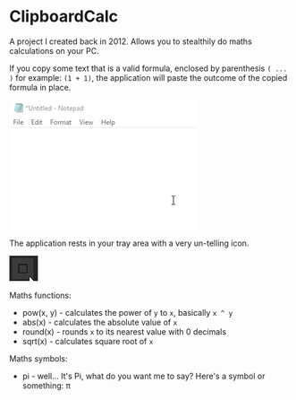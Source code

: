 # ClipboardCalc

A project I created back in 2012. Allows you to stealthily do maths calculations on your PC.

If you copy some text that is a valid formula, enclosed by parenthesis `( ... )` for example: `(1 + 1)`, the application will paste the outcome of the copied formula in place.

![example gif](readme/example.gif)

The application rests in your tray area with a very un-telling icon.

![tray icon](readme/tray-icon.png)

Maths functions:
* pow(x, y) - calculates the power of `y` to `x`, basically `x ^ y`
* abs(x) - calculates the absolute value of `x`
* round(x) - rounds `x` to its nearest value with 0 decimals
* sqrt(x) - calculates square root of `x`

Maths symbols:
* pi - well... It's Pi, what do you want me to say? Here's a symbol or something: π